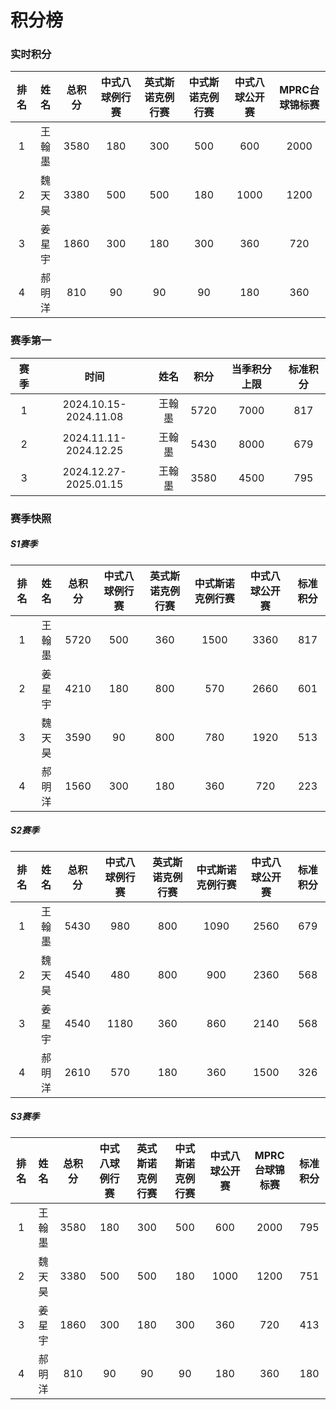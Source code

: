 # 积分榜

### 实时积分

| 排名 | 姓名   | 总积分 | 中式八球例行赛 | 英式斯诺克例行赛 | 中式斯诺克例行赛 | 中式八球公开赛 | MPRC台球锦标赛 |
| :--: | :---: | :----: | :----------: | :-------------: | :-------------: | :----------:  | :-----------: |
| 1    | 王翰墨 | 3580  |   180        |   300           |   500           |   600        |   2000       |
| 2    | 魏天昊 | 3380  |   500        |   500           |   180           |   1000       |   1200       |
| 3    | 姜星宇 | 1860  |   300        |   180           |   300           |   360        |   720        |
| 4    | 郝明洋 | 810   |   90         |   90            |   90            |   180        |   360        |

### 赛季第一

| 赛季 | 时间                  | 姓名   | 积分 | 当季积分上限  | 标准积分 |
| :--: | :------------------: | :----: | :--: | :----------: | :-----: |
| 1    | 2024.10.15-2024.11.08 | 王翰墨 | 5720 | 7000         |  817    |
| 2    | 2024.11.11-2024.12.25 | 王翰墨 | 5430 | 8000         |  679    |
| 3    | 2024.12.27-2025.01.15 | 王翰墨 | 3580 | 4500         |  795    |

### 赛季快照

##### S1赛季

| 排名 | 姓名   | 总积分 | 中式八球例行赛 | 英式斯诺克例行赛 | 中式斯诺克例行赛 | 中式八球公开赛 | 标准积分 |
| :--: | :---: | :----: | :----------: | :-------------: | :-------------: | :----------:  | :-----: |
| 1    | 王翰墨 | 5720  |   500        |   360           |   1500          |   3360       |   817    |
| 2    | 姜星宇 | 4210  |   180        |   800           |   570           |   2660       |   601    |
| 3    | 魏天昊 | 3590  |   90         |   800           |   780           |   1920       |   513    |
| 4    | 郝明洋 | 1560  |   300        |   180           |   360           |   720        |   223    |

##### S2赛季

| 排名 | 姓名   | 总积分 | 中式八球例行赛 | 英式斯诺克例行赛 | 中式斯诺克例行赛 | 中式八球公开赛 | 标准积分 |
| :--: | :---: | :----: | :----------: | :-------------: | :-------------: | :----------:  | :-----: |
| 1    | 王翰墨 | 5430  |   980        |   800           |   1090          |   2560       |   679    |
| 2    | 魏天昊 | 4540  |   480        |   800           |   900           |   2360       |   568    |
| 3    | 姜星宇 | 4540  |   1180       |   360           |   860           |   2140       |   568    |
| 4    | 郝明洋 | 2610  |   570        |   180           |   360           |   1500       |   326    |

##### S3赛季

| 排名 | 姓名   | 总积分 | 中式八球例行赛 | 英式斯诺克例行赛 | 中式斯诺克例行赛 | 中式八球公开赛 | MPRC台球锦标赛 | 标准积分 |
| :--: | :---: | :----: | :----------: | :-------------: | :-------------: | :----------:  | :-----------: | :-----: |
| 1    | 王翰墨 | 3580  |   180        |   300           |   500           |   600        |   2000       |   795    |
| 2    | 魏天昊 | 3380  |   500        |   500           |   180           |   1000       |   1200       |   751    |
| 3    | 姜星宇 | 1860  |   300        |   180           |   300           |   360        |   720        |   413    |
| 4    | 郝明洋 | 810   |   90         |   90            |   90            |   180        |   360        |   180    |